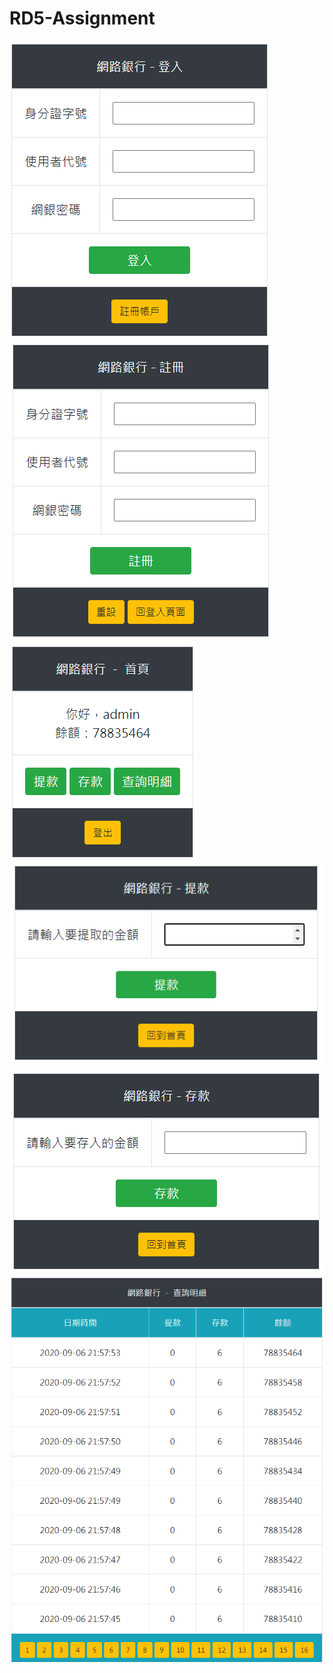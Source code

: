 # RD5-Assignment

![](./readme_img/login.png)<br>
![](./readme_img/register.png)<br>
![](./readme_img/home.png)<br>
![](./readme_img/withdrawal.png)<br>
![](./readme_img/deposit.png)<br>
![](./readme_img/query_detail.png)<br>